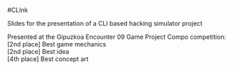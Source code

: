 #CLInk

Slides for the presentation of a CLI based hacking simulator project

Presented at the Gipuzkoa Encounter 09  Game Project Compo competition:  
[2nd place] Best game mechanics  
[2nd place] Best idea  
[4th place] Best concept art  
